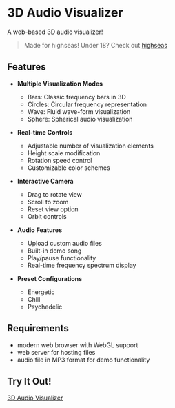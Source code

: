 # 3D Audio Visualizer

A web-based 3D audio visualizer!

> Made for highseas! Under 18? Check out [highseas](https://highseas.hackclub.com)
## Features

- **Multiple Visualization Modes**
  - Bars: Classic frequency bars in 3D
  - Circles: Circular frequency representation
  - Wave: Fluid wave-form visualization
  - Sphere: Spherical audio visualization

- **Real-time Controls**
  - Adjustable number of visualization elements
  - Height scale modification
  - Rotation speed control
  - Customizable color schemes

- **Interactive Camera**
  - Drag to rotate view
  - Scroll to zoom
  - Reset view option
  - Orbit controls

- **Audio Features**
  - Upload custom audio files
  - Built-in demo song
  - Play/pause functionality
  - Real-time frequency spectrum display

- **Preset Configurations**
  - Energetic
  - Chill
  - Psychedelic


## Requirements

- modern web browser with WebGL support
- web server for hosting files
- audio file in MP3 format for demo functionality

## Try It Out!
[3D Audio Visualizer](https://divpreeet.github.io/threejs-music-visualizer/)
